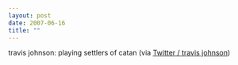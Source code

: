 ```yaml
---
layout: post
date: 2007-06-16
title: ""
---
```

travis johnson: playing settlers of catan (via <a href="http://twitter.com/travisj/statuses/106653372">Twitter / travis johnson</a>)